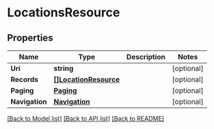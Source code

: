 # LocationsResource

## Properties
Name | Type | Description | Notes
------------ | ------------- | ------------- | -------------
**Uri** | **string** |  | [optional] 
**Records** | [**[]LocationResource**](LocationResource.md) |  | [optional] 
**Paging** | [**Paging**](Paging.md) |  | [optional] 
**Navigation** | [**Navigation**](Navigation.md) |  | [optional] 

[[Back to Model list]](../README.md#documentation-for-models) [[Back to API list]](../README.md#documentation-for-api-endpoints) [[Back to README]](../README.md)



